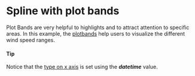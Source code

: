 # Spline with plot bands
Plot Bands are very helpful to highlights and to attract attention to specific areas. In this example, the [plotbands](http://api.highcharts.com/highcharts/xAxis.plotBands) help users to visualize the different wind speed ranges.

####  Tip
Notice that the [type on x axis](http://api.highcharts.com/highcharts/xAxis.type) is set using the ***datetime*** value.